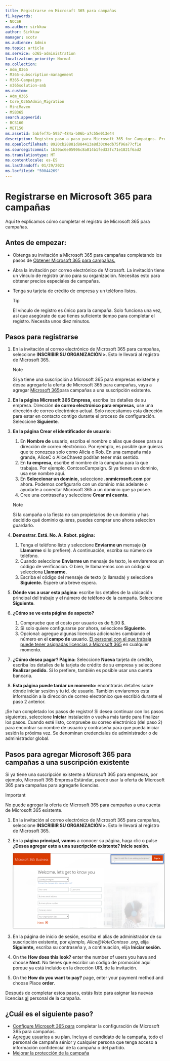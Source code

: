 ```yaml
---
title: Registrarse en Microsoft 365 para campañas
f1.keywords:
- NOCSH
ms.author: sirkkuw
author: Sirkkuw
manager: scotv
ms.audience: Admin
ms.topic: article
ms.service: o365-administration
localization_priority: Normal
ms.collection:
- Adm_O365
- M365-subscription-management
- M365-Campaigns
- m365solution-smb
ms.custom:
- Adm_O365
- Core_O365Admin_Migration
- MiniMaven
- MSB365
search.appverid:
- BCS160
- MET150
ms.assetid: 5abfef7b-5957-484a-b06b-a7c55e013e44
description: Registro paso a paso para Microsoft 365 for Campaigns. Proteja su campaña de las amenazas de ciberseguridad al correo electrónico, los datos y la comunicación.
ms.openlocfilehash: 8920cb28881d884413a8d30c0edb75f96a77cf1e
ms.sourcegitcommit: 1b30ac6e05906c8a014b1fed33fc71e1821f6ad2
ms.translationtype: MT
ms.contentlocale: es-ES
ms.lasthandoff: 01/29/2021
ms.locfileid: "50044269"
---
```

# <a name="sign-up-for-microsoft-365-for-campaigns"></a>Registrarse en Microsoft 365 para campañas 

Aquí te explicamos cómo completar el registro de Microsoft 365 para campañas.

## <a name="before-you-start"></a>Antes de empezar:

- Obtenga su invitación a Microsoft 365 para campañas completando los pasos de [Obtener Microsoft 365 para campañas.](get-microsoft-365-campaigns.md#get-microsoft-365-for-campaigns)
- Abra la invitación por correo electrónico de Microsoft. La invitación tiene un vínculo de registro único para su organización. Necesitas esto para obtener precios especiales de campañas.
- Tenga su tarjeta de crédito de empresa y un teléfono listos.

    > [!TIP]
    > El vínculo de registro es único para la campaña. Solo funciona una vez, así que asegúrate de que tienes suficiente tiempo para completar el registro. Necesita unos diez minutos.

## <a name="steps-to-sign-up"></a>Pasos para registrarse

1. En la invitación al correo electrónico de Microsoft 365 para campañas, seleccione **INSCRIBIR SU ORGANIZACIÓN >**. Esto le llevará al registro de Microsoft 365.
    > [!NOTE]
    > Si ya tiene una suscripción a Microsoft 365 para empresas existente y desea agregarle la oferta de Microsoft 365 para campañas, vaya a agregar [Microsoft 365](#steps-to-add-microsoft-365-for-campaigns-to-an-existing-subscription)para campañas a una suscripción existente.
1. **En la página Microsoft 365 Empresa,** escriba los detalles de su empresa. Dirección **de correo electrónico para empresas,** use una dirección de correo electrónico actual. Solo necesitamos esta dirección para estar en contacto contigo durante el proceso de configuración. Seleccione **Siguiente**.
1. **En la página Crear el identificador de usuario:**
    1. En **Nombre de** usuario, escriba el nombre o alias que desee para su dirección de correo electrónico. Por ejemplo, es posible que quieras que te conozcas solo como Alicia o Rob. En una campaña más grande, AliceC o AliceChavez podrían tener más sentido.
    2. En **tu empresa,** escribe el nombre de la campaña para la que trabajas. Por ejemplo, ContosoCampaign. Si ya tienes un dominio, usa ese nombre aquí. 
    3. En **Seleccionar un dominio,** seleccione **.onmicrosoft.com** por ahora. Podemos configurarlo con un dominio más adelante o ayudarle a conectar Microsoft 365 a un dominio que ya posee.
    4. Cree una contraseña y seleccione **Crear mi cuenta.**
    > [!NOTE]
    > Si la campaña o la fiesta no son propietarios de un dominio y has decidido qué dominio quieres, puedes comprar uno ahora seleccion guardarlo.

4. **Demostrar. Está. No. A. Robot. página:**
    1. Tenga el teléfono listo y seleccione **Enviarme un** mensaje **(o Llamarme** si lo prefiere). A continuación, escriba su número de teléfono. 
    2. Cuando seleccione **Enviarme un** mensaje de texto, le enviaremos un código de verificación. O bien, le llamaremos con un código si selecciona **Llamarme.**
    3. Escriba el código del mensaje de texto (o llamada) y seleccione **Siguiente.** Espere una breve espera. 
5. **Dónde vas a usar esta página:** escribe los detalles de la ubicación principal del trabajo y el número de teléfono de la campaña. Seleccione **Siguiente**.
6. **¿Cómo se ve esta página de aspecto?**
    1. Compruebe que el costo por usuario es de 5,00 $. 
    2. Si solo quiere configurarse por ahora, seleccione **Siguiente**. 
    3. Opcional: agregue algunas licencias adicionales cambiando el número en el **campo de** usuario. [El personal con el que trabaja puede tener asignadas licencias a Microsoft 365](../business/add-users-m365b.md?toc=/microsoft-365/campaigns/toc.json) en cualquier momento.
7. **¿Cómo desea pagar? Página:** Seleccione **Nueva** tarjeta de crédito, escriba los detalles de la tarjeta de crédito de su empresa y seleccione **Realizar pedido.** Si lo prefiere, también es posible usar una cuenta bancaria.
8. **Esta página puede tardar un momento:** encontrarás detalles sobre dónde iniciar sesión y tu id. de usuario. También enviaremos esta información a la dirección de correo electrónico que escribió durante el paso 2 anterior.

¡Se han completado los pasos de registro! Si desea continuar con los pasos siguientes, seleccione **Iniciar** instalación o vuelva más tarde para finalizar los pasos. Cuando esté listo, compruebe su correo electrónico (del paso 2) para encontrar su nombre de usuario y contraseña para que pueda iniciar sesión la próxima vez. Se denominan credenciales de administrador o de administrador global.

## <a name="steps-to-add-microsoft-365-for-campaigns-to-an-existing-subscription"></a>Pasos para agregar Microsoft 365 para campañas a una suscripción existente

Si ya tiene una suscripción existente a Microsoft 365 para empresas, por ejemplo, Microsoft 365 Empresa Estándar, puede usar la oferta de Microsoft 365 para campañas para agregarle licencias.
> [!IMPORTANT]
> No puede agregar la oferta de Microsoft 365 para campañas a una cuenta de Microsoft 365 existente.

1. En la invitación al correo electrónico de Microsoft 365 para campañas, seleccione **INSCRIBIR SU ORGANIZACIÓN >**. Esto le llevará al registro de Microsoft 365.
2. En la **página principal, vamos** a conocer su página, haga clic o pulse **¿Desea agregar esto a una suscripción existente? Inicie sesión.**
    
    ![Elija Iniciar sesión en la esquina superior derecha.](../media/addtoexisting.png)
3. En la página de inicio de sesión, escriba el alias de administrador de su suscripción existente, por *ejemplo, Alice@VoteContoso <span></span> .org*, elija **Siguiente,** escriba su contraseña y, a continuación, elija **Iniciar sesión.**
4. On the **How does this look?** enter the number of users you have and choose **Next**. No tienes que escribir un código de promoción aquí porque ya está incluido en la dirección URL de la invitación.
5. On the **How do you want to pay?** page, enter your payment method and choose Place **order**.

Después de completar estos pasos, estás listo para asignar las nuevas licencias [al](../admin/manage/assign-licenses-to-users.md) personal de la campaña.

## <a name="whats-next"></a>¿Cuál es el siguiente paso?

- [Configure Microsoft 365 para](../business/set-up.md?toc=/microsoft-365/campaigns/toc.json) completar la configuración de Microsoft 365 para campañas.
- [Agregue usuarios](../business/add-users-m365b.md?toc=/microsoft-365/campaigns/toc.json) a su plan. Incluya el candidato de la campaña, todo el personal de campaña sénior y cualquier persona que tenga acceso a información confidencial de la campaña o del partido.
- [Mejorar la protección de la campaña](m365-campaigns-security-overview.md)